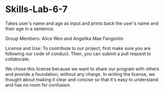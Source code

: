 # Skills-Lab-6-7
Takes user's name and age as input and prints back the user's name and their age in a sentence. 

Group Members:
Alice Wen
and Angelika Mae Fangonilo

License and Use:
To contribute to our project, first make sure you are following our code of conduct. Then, you can submit a pull request to collaborate. 

We chose this license because we want to share our program with others and provide a foundation, without any charge. In writing the license, we thought about making it clear and concise so that it's easy to understand and has no room for confusion. 
